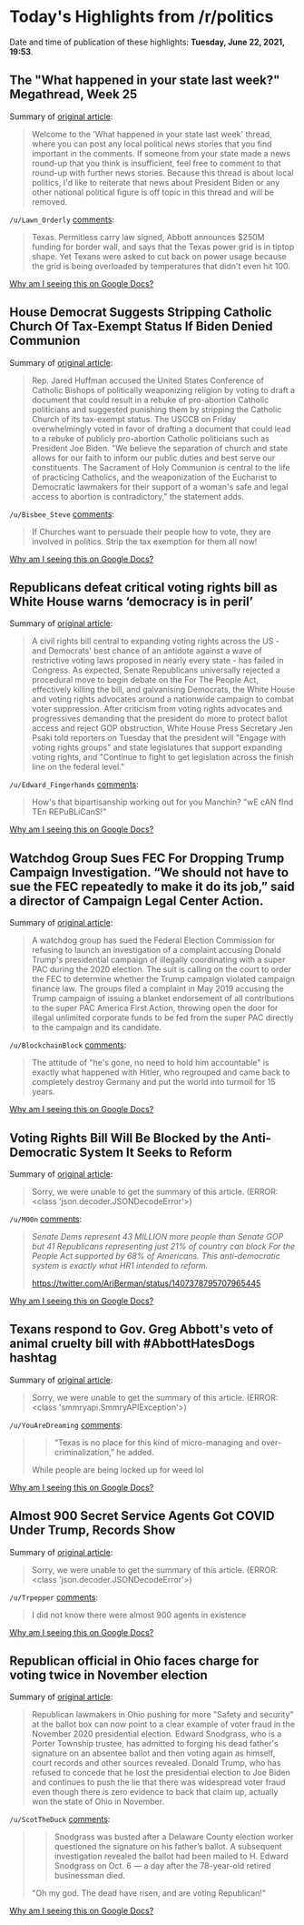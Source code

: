 # Today's Highlights from /r/politics

Date and time of publication of these highlights: **Tuesday, June 22, 2021, 19:53**.

## The "What happened in your state last week?" Megathread, Week 25

Summary of [original article](https://www.reddit.com/r/politics/comments/o4ytiq/the_what_happened_in_your_state_last_week/):

> Welcome to the 'What happened in your state last week' thread, where you can post any local political news stories that you find important in the comments. If someone from your state made a news round-up that you think is insufficient, feel free to comment to that round-up with further news stories. Because this thread is about local politics, I'd like to reiterate that news about President Biden or any other national political figure is off topic in this thread and will be removed.

`/u/Lawn_Orderly` [comments](https://www.reddit.com/r/politics/comments/o4ytiq/the_what_happened_in_your_state_last_week/):

> Texas. Permitless carry law signed, Abbott announces $250M funding for border wall, and says that the Texas power grid is in tiptop shape. Yet Texans were asked to cut back on power usage because the grid is being overloaded by temperatures that didn't even hit 100.

[Why am I seeing this on Google Docs?](https://docs.google.com/document/d/1Dc6We63vOXIZsc0op-Bt4abqkYjXzOigalQqFxmvvbM/edit?usp=sharing)

## House Democrat Suggests Stripping Catholic Church Of Tax-Exempt Status If Biden Denied Communion

Summary of [original article](https://www.dailywire.com/news/house-democrat-suggests-stripping-catholic-church-of-tax-exempt-status-if-biden-denied-communion):

> Rep. Jared Huffman accused the United States Conference of Catholic Bishops of politically weaponizing religion by voting to draft a document that could result in a rebuke of pro-abortion Catholic politicians and suggested punishing them by stripping the Catholic Church of its tax-exempt status. The USCCB on Friday overwhelmingly voted in favor of drafting a document that could lead to a rebuke of publicly pro-abortion Catholic politicians such as President Joe Biden. "We believe the separation of church and state allows for our faith to inform our public duties and best serve our constituents. The Sacrament of Holy Communion is central to the life of practicing Catholics, and the weaponization of the Eucharist to Democratic lawmakers for their support of a woman's safe and legal access to abortion is contradictory," the statement adds.

`/u/Bisbee_Steve` [comments](https://www.reddit.com/r/politics/comments/o5wmr3/house_democrat_suggests_stripping_catholic_church/):

> If Churches want to persuade their people how to vote, they are involved in politics. Strip the tax exemption for them all now!

[Why am I seeing this on Google Docs?](https://docs.google.com/document/d/1Dc6We63vOXIZsc0op-Bt4abqkYjXzOigalQqFxmvvbM/edit?usp=sharing)

## Republicans defeat critical voting rights bill as White House warns ‘democracy is in peril’

Summary of [original article](https://www.independent.co.uk/news/world/americas/us-politics/for-the-people-act-senate-vote-b1870954.html):

> A civil rights bill central to expanding voting rights across the US - and Democrats' best chance of an antidote against a wave of restrictive voting laws proposed in nearly every state - has failed in Congress. As expected, Senate Republicans universally rejected a procedural move to begin debate on the For The People Act, effectively killing the bill, and galvanising Democrats, the White House and voting rights advocates around a nationwide campaign to combat voter suppression. After criticism from voting rights advocates and progressives demanding that the president do more to protect ballot access and reject GOP obstruction, White House Press Secretary Jen Psaki told reporters on Tuesday that the president will "Engage with voting rights groups" and state legislatures that support expanding voting rights, and "Continue to fight to get legislation across the finish line on the federal level."

`/u/Edward_Fingerhands` [comments](https://www.reddit.com/r/politics/comments/o5z2de/republicans_defeat_critical_voting_rights_bill_as/):

> How's that bipartisanship working out for you Manchin? "wE cAN fInd TEn REPuBLiCanS!"

[Why am I seeing this on Google Docs?](https://docs.google.com/document/d/1Dc6We63vOXIZsc0op-Bt4abqkYjXzOigalQqFxmvvbM/edit?usp=sharing)

## Watchdog Group Sues FEC For Dropping Trump Campaign Investigation. “We should not have to sue the FEC repeatedly to make it do its job,” said a director of Campaign Legal Center Action.

Summary of [original article](https://www.huffpost.com/entry/lawsuit-trump-campaign-violations-fec_n_60d13245e4b0903140638bdd):

> A watchdog group has sued the Federal Election Commission for refusing to launch an investigation of a complaint accusing Donald Trump's presidential campaign of illegally coordinating with a super PAC during the 2020 election. The suit is calling on the court to order the FEC to determine whether the Trump campaign violated campaign finance law. The groups filed a complaint in May 2019 accusing the Trump campaign of issuing a blanket endorsement of all contributions to the super PAC America First Action, throwing open the door for illegal unlimited corporate funds to be fed from the super PAC directly to the campaign and its candidate.

`/u/BlockchainBlock` [comments](https://www.reddit.com/r/politics/comments/o5tbhl/watchdog_group_sues_fec_for_dropping_trump/):

> The attitude of "he's gone, no need to hold him accountable" is exactly what happened with Hitler, who regrouped and came back to completely destroy Germany and put the world into turmoil for 15 years.

[Why am I seeing this on Google Docs?](https://docs.google.com/document/d/1Dc6We63vOXIZsc0op-Bt4abqkYjXzOigalQqFxmvvbM/edit?usp=sharing)

## Voting Rights Bill Will Be Blocked by the Anti-Democratic System It Seeks to Reform

Summary of [original article](https://www.motherjones.com/politics/2021/06/voting-rights-bill-will-be-blocked-by-the-anti-democratic-system-it-seeks-to-reform/):

> Sorry, we were unable to get the summary of this article. (ERROR: <class 'json.decoder.JSONDecodeError'>)

`/u/M00n` [comments](https://www.reddit.com/r/politics/comments/o5uuvw/voting_rights_bill_will_be_blocked_by_the/):

> *Senate Dems represent 43 MILLION more people than Senate GOP but 41 Republicans representing just 21% of country can block For the People Act supported by 68% of Americans. This anti-democratic system is exactly what HR1 intended to reform.*
> 
> https://twitter.com/AriBerman/status/1407378795707965445

[Why am I seeing this on Google Docs?](https://docs.google.com/document/d/1Dc6We63vOXIZsc0op-Bt4abqkYjXzOigalQqFxmvvbM/edit?usp=sharing)

## Texans respond to Gov. Greg Abbott's veto of animal cruelty bill with #AbbottHatesDogs hashtag

Summary of [original article](https://www.sacurrent.com/the-daily/archives/2021/06/22/texans-respond-to-gov-greg-abbotts-veto-of-animal-cruelty-bill-with-abbotthatesdogs-hashtag):

> Sorry, we were unable to get the summary of this article. (ERROR: <class 'smmryapi.SmmryAPIException'>)

`/u/YouAreDreaming` [comments](https://www.reddit.com/r/politics/comments/o5q4kg/texans_respond_to_gov_greg_abbotts_veto_of_animal/):

> >	“Texas is no place for this kind of micro-managing and over-criminalization,” he added. 
> 
> While people are being locked up for weed lol

[Why am I seeing this on Google Docs?](https://docs.google.com/document/d/1Dc6We63vOXIZsc0op-Bt4abqkYjXzOigalQqFxmvvbM/edit?usp=sharing)

## Almost 900 Secret Service Agents Got COVID Under Trump, Records Show

Summary of [original article](https://www.thedailybeast.com/almost-900-secret-service-agents-got-covid-under-trump-records-show):

> Sorry, we were unable to get the summary of this article. (ERROR: <class 'json.decoder.JSONDecodeError'>)

`/u/Trpepper` [comments](https://www.reddit.com/r/politics/comments/o5tlfb/almost_900_secret_service_agents_got_covid_under/):

> I did not know there were almost 900 agents in existence

[Why am I seeing this on Google Docs?](https://docs.google.com/document/d/1Dc6We63vOXIZsc0op-Bt4abqkYjXzOigalQqFxmvvbM/edit?usp=sharing)

## Republican official in Ohio faces charge for voting twice in November election

Summary of [original article](https://www.nbcnews.com/news/us-news/republican-official-ohio-faces-charge-voting-twice-november-election-n1271985):

> Republican lawmakers in Ohio pushing for more "Safety and security" at the ballot box can now point to a clear example of voter fraud in the November 2020 presidential election. Edward Snodgrass, who is a Porter Township trustee, has admitted to forging his dead father's signature on an absentee ballot and then voting again as himself, court records and other sources revealed. Donald Trump, who has refused to concede that he lost the presidential election to Joe Biden and continues to push the lie that there was widespread voter fraud even though there is zero evidence to back that claim up, actually won the state of Ohio in November.

`/u/ScotTheDuck` [comments](https://www.reddit.com/r/politics/comments/o5xuo3/republican_official_in_ohio_faces_charge_for/):

> >Snodgrass was busted after a Delaware County election worker questioned the signature on his father’s ballot. A subsequent investigation revealed the ballot had been mailed to H. Edward Snodgrass on Oct. 6 — a day after the 78-year-old retired businessman died.
> 
> "Oh my god.  The dead have risen, and are voting Republican!"

[Why am I seeing this on Google Docs?](https://docs.google.com/document/d/1Dc6We63vOXIZsc0op-Bt4abqkYjXzOigalQqFxmvvbM/edit?usp=sharing)

